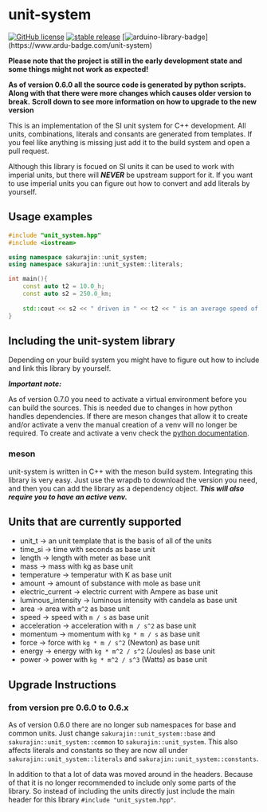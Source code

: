 # unit-system

[![GitHub license](https://img.shields.io/github/license/noah1510/unit-system.svg)](https://github.com/noah1510/unit-system/blob/master/License)
[![stable release](https://img.shields.io/github/v/release/noah1510/unit-system.svg)](https://GitHub.com/noah1510/unit-system/releases/)
[![arduino-library-badge](https://www.ardu-badge.com/badge/unit-system.svg?)](https://www.ardu-badge.com/unit-system)

**Please note that the project is still in the early development state and some things might not work as expected!**

**As of version 0.6.0 all the source code is generated by python scripts.**
**Along with that there were more changes which causes older version to break.**
**Scroll down to see more information on how to upgrade to the new version**

This is an implementation of the SI unit system for C++ development.
All units, combinations, literals and consants are generated from templates.
If you feel like anything is missing just add it to the build system and open a pull request.


Although this library is focued on SI units it can be used to work with imperial units, but there will ***NEVER*** be upstream support for it.
If you want to use imperial units you can figure out how to convert and add literals by yourself.

## Usage examples

```c++
#include "unit_system.hpp"
#include <iostream>

using namespace sakurajin::unit_system;
using namespace sakurajin::unit_system::literals;

int main(){
    const auto t2 = 10.0_h;
    const auto s2 = 250.0_km;
    
    std::cout << s2 << " driven in " << t2 << " is an average speed of:" << s2/t2 << std::endl;
}

```

## Including the unit-system library

Depending on your build system you might have to figure out how to include and link this library by yourself.

***Important note:***

As of version 0.7.0 you need to activate a virtual environment before you can build the sources.
This is needed due to changes in how python handles dependencies.
If there are meson changes that allow it to create and/or activate a venv the manual creation of a venv will no longer be required.
To create and activate a venv check the [python documentation](https://docs.python.org/3/tutorial/venv.html).

### meson

unit-system is written in C++ with the meson build system.
Integrating this library is very easy.
Just use the wrapdb to download the version you need, and then you can add the library as a dependency object.
***This will also require you to have an active venv.***

## Units that are currently supported

* unit_t -> an unit template that is the basis of all of the units
* time_si -> time with seconds as base unit
* length -> length with meter as base unit
* mass -> mass with kg as base unit
* temperature -> temperatur with K as base unit
* amount -> amount of substance with mole as base unit
* electric_current -> electric current with Ampere as base unit
* luminous_intensity -> luminous intensity with candela as base unit
* area -> area with `m^2` as base unit
* speed -> speed with `m / s` as base unit
* acceleration -> acceleration with `m / s^2` as base unit
* momentum -> momentum with `kg * m / s` as base unit
* force -> force with `kg * m / s^2` (Newton) as base unit
* energy -> energy with `kg * m^2 / s^2` (Joules) as base unit
* power -> power with `kg * m^2 / s^3` (Watts) as base unit

## Upgrade Instructions

###  from version pre 0.6.0 to 0.6.x

As of version 0.6.0 there are no longer sub namespaces for base and common units.
Just change `sakurajin::unit_system::base` and `sakurajin::unit_system::common` to `sakurajin::unit_system`.
This also affects literals and constants so they are now all under `sakurajin::unit_system::literals` and `sakurajin::unit_system::constants`.

In addition to that a lot of data was moved around in the headers.
Because of that it is no longer recommended to include only some parts of the library.
So instead of including the units directly just include the main header for this library `#include "unit_system.hpp"`.

